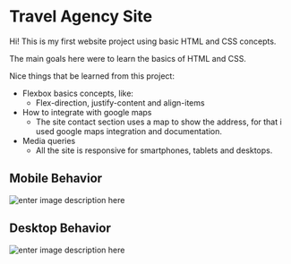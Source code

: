 # Travel Agency Site

  
Hi! This is my first website project using basic HTML and CSS concepts.

The main goals here were to learn the basics of HTML and CSS.

Nice things that  be learned from this project:

- Flexbox basics concepts, like:
  -  Flex-direction, justify-content and align-items
- How to integrate with google maps
	- The site contact section uses a map to show the address, for that i used google maps integration and documentation.
- Media queries
	 - All the site is responsive for smartphones, tablets and desktops.

## Mobile Behavior
![enter image description here](https://github.com/helotosta/site-viagens/blob/master/assets/gif-mobile.gif?raw=true)

## Desktop Behavior

![enter image description here](https://github.com/helotosta/site-viagens/blob/master/assets/gif-desktop.gif?raw=true)
